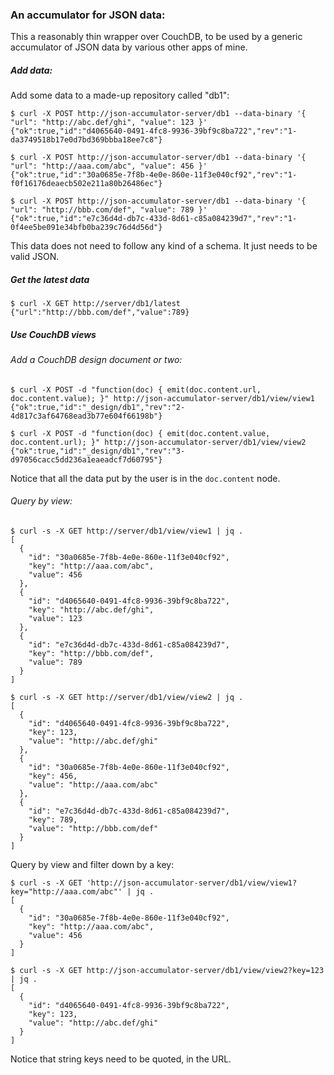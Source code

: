 ### An accumulator for JSON data:

This a reasonably thin wrapper over CouchDB, to be used by a generic accumulator of JSON data by various other apps of
mine.

##### Add data:

Add some data to a made-up repository called "db1":

```
$ curl -X POST http://json-accumulator-server/db1 --data-binary '{ "url": "http://abc.def/ghi", "value": 123 }'
{"ok":true,"id":"d4065640-0491-4fc8-9936-39bf9c8ba722","rev":"1-da3749518b17e0d7bd369bbba18ee7c8"}

$ curl -X POST http://json-accumulator-server/db1 --data-binary '{ "url": "http://aaa.com/abc", "value": 456 }'
{"ok":true,"id":"30a0685e-7f8b-4e0e-860e-11f3e040cf92","rev":"1-f0f16176deaecb502e211a80b26486ec"}

$ curl -X POST http://json-accumulator-server/db1 --data-binary '{ "url": "http://bbb.com/def", "value": 789 }'
{"ok":true,"id":"e7c36d4d-db7c-433d-8d61-c85a084239d7","rev":"1-0f4ee5be091e34bfb0ba239c76d4d56d"}
```

This data does not need to follow any kind of a schema. It just needs to be valid JSON.


##### Get the latest data

```
$ curl -X GET http://server/db1/latest
{"url":"http://bbb.com/def","value":789}
```

##### Use CouchDB views

###### Add a CouchDB design document or two:

```
$ curl -X POST -d "function(doc) { emit(doc.content.url, doc.content.value); }" http://json-accumulator-server/db1/view/view1
{"ok":true,"id":"_design/db1","rev":"2-4d817c3af64768ead3b77e604f66198b"}

$ curl -X POST -d "function(doc) { emit(doc.content.value, doc.content.url); }" http://json-accumulator-server/db1/view/view2
{"ok":true,"id":"_design/db1","rev":"3-d97056cacc5dd236a1eaeadcf7d60795"}
```

Notice that all the data put by the user is in the `doc.content` node.


###### Query by view:

```
$ curl -s -X GET http://server/db1/view/view1 | jq .
[
  {
    "id": "30a0685e-7f8b-4e0e-860e-11f3e040cf92",
    "key": "http://aaa.com/abc",
    "value": 456
  },
  {
    "id": "d4065640-0491-4fc8-9936-39bf9c8ba722",
    "key": "http://abc.def/ghi",
    "value": 123
  },
  {
    "id": "e7c36d4d-db7c-433d-8d61-c85a084239d7",
    "key": "http://bbb.com/def",
    "value": 789
  }
]

$ curl -s -X GET http://server/db1/view/view2 | jq .
[
  {
    "id": "d4065640-0491-4fc8-9936-39bf9c8ba722",
    "key": 123,
    "value": "http://abc.def/ghi"
  },
  {
    "id": "30a0685e-7f8b-4e0e-860e-11f3e040cf92",
    "key": 456,
    "value": "http://aaa.com/abc"
  },
  {
    "id": "e7c36d4d-db7c-433d-8d61-c85a084239d7",
    "key": 789,
    "value": "http://bbb.com/def"
  }
]
```

Query by view and filter down by a key:

```
$ curl -s -X GET 'http://json-accumulator-server/db1/view/view1?key="http://aaa.com/abc"' | jq .
[
  {
    "id": "30a0685e-7f8b-4e0e-860e-11f3e040cf92",
    "key": "http://aaa.com/abc",
    "value": 456
  }
]

$ curl -s -X GET http://json-accumulator-server/db1/view/view2?key=123 | jq .
[
  {
    "id": "d4065640-0491-4fc8-9936-39bf9c8ba722",
    "key": 123,
    "value": "http://abc.def/ghi"
  }
]
```

Notice that string keys need to be quoted, in the URL.